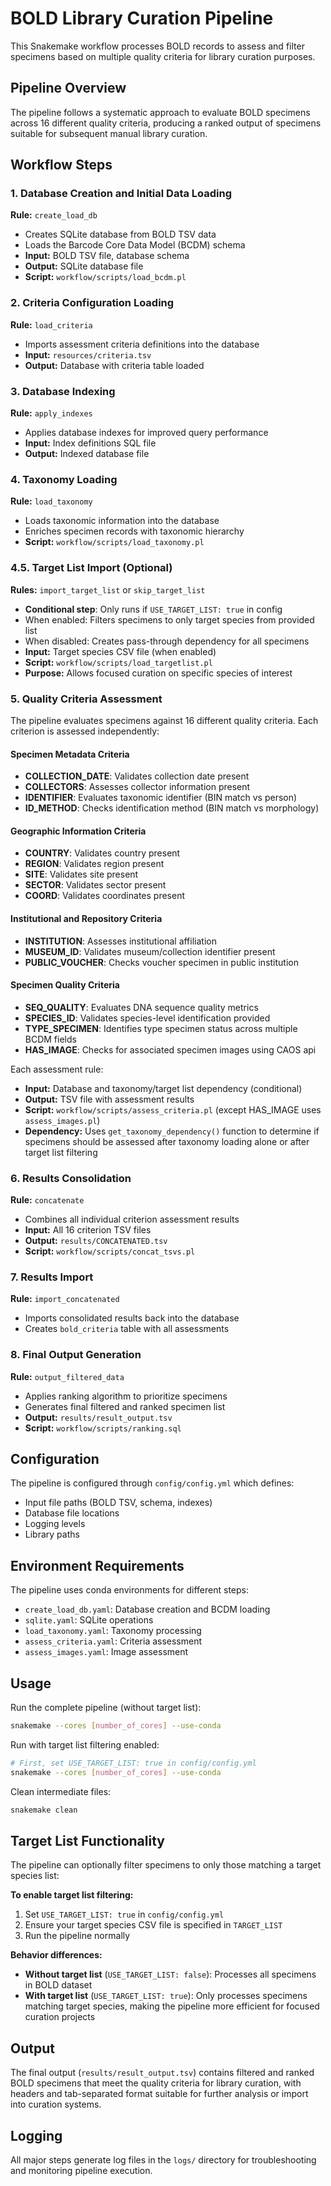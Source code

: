 # BOLD Library Curation Pipeline

This Snakemake workflow processes BOLD records to assess and filter specimens based on multiple quality criteria for library curation purposes.

## Pipeline Overview

The pipeline follows a systematic approach to evaluate BOLD specimens across 16 different quality criteria, producing a ranked output of specimens suitable for subsequent manual library curation.

## Workflow Steps

### 1. Database Creation and Initial Data Loading
**Rule:** `create_load_db`
- Creates SQLite database from BOLD TSV data
- Loads the Barcode Core Data Model (BCDM) schema
- **Input:** BOLD TSV file, database schema
- **Output:** SQLite database file
- **Script:** `workflow/scripts/load_bcdm.pl`

### 2. Criteria Configuration Loading
**Rule:** `load_criteria`
- Imports assessment criteria definitions into the database
- **Input:** `resources/criteria.tsv`
- **Output:** Database with criteria table loaded

### 3. Database Indexing
**Rule:** `apply_indexes`
- Applies database indexes for improved query performance
- **Input:** Index definitions SQL file
- **Output:** Indexed database file

### 4. Taxonomy Loading
**Rule:** `load_taxonomy`
- Loads taxonomic information into the database
- Enriches specimen records with taxonomic hierarchy
- **Script:** `workflow/scripts/load_taxonomy.pl`

### 4.5. Target List Import (Optional)
**Rules:** `import_target_list` or `skip_target_list`
- **Conditional step**: Only runs if `USE_TARGET_LIST: true` in config
- When enabled: Filters specimens to only target species from provided list
- When disabled: Creates pass-through dependency for all specimens
- **Input:** Target species CSV file (when enabled)
- **Script:** `workflow/scripts/load_targetlist.pl`
- **Purpose:** Allows focused curation on specific species of interest

### 5. Quality Criteria Assessment
The pipeline evaluates specimens against 16 different quality criteria. Each criterion is assessed independently:

#### Specimen Metadata Criteria
- **COLLECTION_DATE**: Validates collection date present
- **COLLECTORS**: Assesses collector information present
- **IDENTIFIER**: Evaluates taxonomic identifier (BIN match vs person)
- **ID_METHOD**: Checks identification method (BIN match vs morphology)

#### Geographic Information Criteria
- **COUNTRY**: Validates country present
- **REGION**: Validates region present
- **SITE**: Validates site present
- **SECTOR**: Validates sector present
- **COORD**: Validates coordinates present

#### Institutional and Repository Criteria
- **INSTITUTION**: Assesses institutional affiliation
- **MUSEUM_ID**: Validates museum/collection identifier present
- **PUBLIC_VOUCHER**: Checks voucher specimen in public institution

#### Specimen Quality Criteria
- **SEQ_QUALITY**: Evaluates DNA sequence quality metrics
- **SPECIES_ID**: Validates species-level identification provided
- **TYPE_SPECIMEN**: Identifies type specimen status across multiple BCDM fields
- **HAS_IMAGE**: Checks for associated specimen images using CAOS api

Each assessment rule:
- **Input:** Database and taxonomy/target list dependency (conditional)
- **Output:** TSV file with assessment results
- **Script:** `workflow/scripts/assess_criteria.pl` (except HAS_IMAGE uses `assess_images.pl`)
- **Dependency:** Uses `get_taxonomy_dependency()` function to determine if specimens should be assessed after taxonomy loading alone or after target list filtering

### 6. Results Consolidation
**Rule:** `concatenate`
- Combines all individual criterion assessment results
- **Input:** All 16 criterion TSV files
- **Output:** `results/CONCATENATED.tsv`
- **Script:** `workflow/scripts/concat_tsvs.pl`

### 7. Results Import
**Rule:** `import_concatenated`
- Imports consolidated results back into the database
- Creates `bold_criteria` table with all assessments

### 8. Final Output Generation
**Rule:** `output_filtered_data`
- Applies ranking algorithm to prioritize specimens
- Generates final filtered and ranked specimen list
- **Output:** `results/result_output.tsv`
- **Script:** `workflow/scripts/ranking.sql`

## Configuration

The pipeline is configured through `config/config.yml` which defines:
- Input file paths (BOLD TSV, schema, indexes)
- Database file locations
- Logging levels
- Library paths

## Environment Requirements

The pipeline uses conda environments for different steps:
- `create_load_db.yaml`: Database creation and BCDM loading
- `sqlite.yaml`: SQLite operations
- `load_taxonomy.yaml`: Taxonomy processing
- `assess_criteria.yaml`: Criteria assessment
- `assess_images.yaml`: Image assessment

## Usage

Run the complete pipeline (without target list):
```bash
snakemake --cores [number_of_cores] --use-conda
```

Run with target list filtering enabled:
```bash
# First, set USE_TARGET_LIST: true in config/config.yml
snakemake --cores [number_of_cores] --use-conda
```

Clean intermediate files:
```bash
snakemake clean
```

## Target List Functionality

The pipeline can optionally filter specimens to only those matching a target species list:

**To enable target list filtering:**
1. Set `USE_TARGET_LIST: true` in `config/config.yml`
2. Ensure your target species CSV file is specified in `TARGET_LIST`
3. Run the pipeline normally

**Behavior differences:**
- **Without target list** (`USE_TARGET_LIST: false`): Processes all specimens in BOLD dataset
- **With target list** (`USE_TARGET_LIST: true`): Only processes specimens matching target species, making the pipeline more efficient for focused curation projects

## Output

The final output (`results/result_output.tsv`) contains filtered and ranked BOLD specimens that meet the quality criteria for library curation, with headers and tab-separated format suitable for further analysis or import into curation systems.

## Logging

All major steps generate log files in the `logs/` directory for troubleshooting and monitoring pipeline execution.

